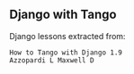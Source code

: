 ## Django with Tango

Django lessons extracted from: 

```
How to Tango with Django 1.9
Azzopardi L Maxwell D

```
